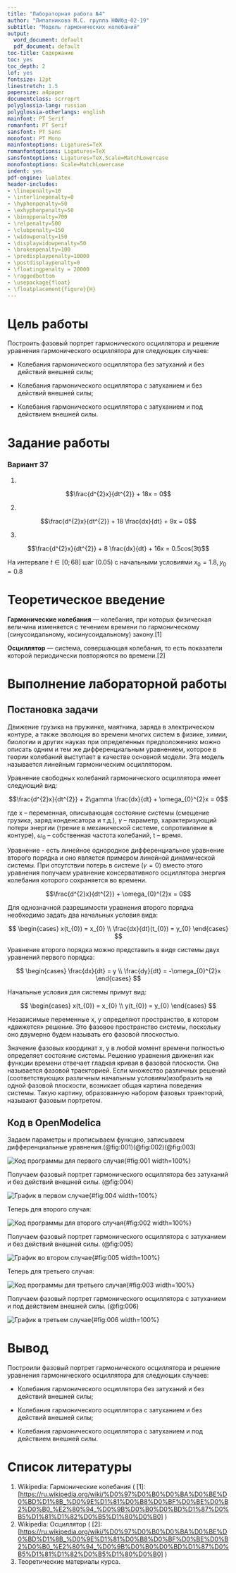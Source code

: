 ```yaml
---
title: "Лабораторная работа №4"
author: "Липатникова М.С. группа НФИбд-02-19"
subtitle: "Модель гармонических колебаний"
output:
  word_document: default
  pdf_document: default
toc-title: Содержание
toc: yes
toc_depth: 2
lof: yes
fontsize: 12pt
linestretch: 1.5
papersize: a4paper
documentclass: scrreprt
polyglossia-lang: russian
polyglossia-otherlangs: english
mainfont: PT Serif
romanfont: PT Serif
sansfont: PT Sans
monofont: PT Mono
mainfontoptions: Ligatures=TeX
romanfontoptions: Ligatures=TeX
sansfontoptions: Ligatures=TeX,Scale=MatchLowercase
monofontoptions: Scale=MatchLowercase
indent: yes
pdf-engine: lualatex
header-includes:
- \linepenalty=10
- \interlinepenalty=0
- \hyphenpenalty=50
- \exhyphenpenalty=50
- \binoppenalty=700
- \relpenalty=500
- \clubpenalty=150
- \widowpenalty=150
- \displaywidowpenalty=50
- \brokenpenalty=100
- \predisplaypenalty=10000
- \postdisplaypenalty=0
- \floatingpenalty = 20000
- \raggedbottom
- \usepackage{float}
- \floatplacement{figure}{H}
---
```



# Цель работы

Построить фазовый портрет гармонического осциллятора и решение уравнения гармонического осциллятора для следующих случаев:

- Колебания гармонического осциллятора без затуханий и без действий внешней силы;

- Колебания гармонического осциллятора c затуханием и без действий внешней силы;

- Колебания гармонического осциллятора c затуханием и под действием внешней силы.

# Задание работы

### Вариант 37

1. 

$$\frac{d^{2}x}{dt^{2}}  + 18x = 0$$

2. 

$$\frac{d^{2}x}{dt^{2}}  + 18 \frac{dx}{dt} + 9x = 0$$

3. 

$$\frac{d^{2}x}{dt^{2}}  + 8 \frac{dx}{dt} + 16x = 0.5cos(3t)$$

На интервале $t ∈ [0; 68]$ шаг (0.05) с начальными условиями $x_{0} = 1.8, y_{0} = 0.8$

# Теоретическое введение

**Гармонические колебания**
— колебания, при которых физическая величина изменяется с течением времени по гармоническому (синусоидальному, косинусоидальному) закону.[1]


**Осциллятор**
— система, совершающая колебания, то есть показатели которой периодически повторяются во времени.[2]

# Выполнение лабораторной работы

## Постановка задачи

Движение грузика на пружинке, маятника, заряда в электрическом контуре, а также эволюция во времени многих систем в физике, химии, биологии и других науках при определенных предположениях можно описать одним и тем же дифференциальным уравнением, которое в теории колебаний выступает в качестве основной модели. Эта модель называется линейным гармоническим осциллятором.

Уравнение свободных колебаний гармонического осциллятора имеет следующий вид:

$$\frac{d^{2}x}{dt^{2}}  + 2\gamma \frac{dx}{dt} + \omega_{0}^{2}x = 0$$

где x – переменная, описывающая состояние системы (смещение грузика, заряд конденсатора и т.д.), $\gamma$ – параметр, характеризующий потери энергии (трение в механической системе, сопротивление в контуре), $\omega_{0}$ – собственная частота колебаний, t – время.

Уравнение - есть линейное однородное дифференциальное уравнение второго порядка и оно является примером линейной динамической системы. При отсутствии потерь в системе ($\gamma = 0$) вместо этого уравнения получаем уравнение консервативного осциллятора энергия колебания которого сохраняется во времени.

$$\frac{d^{2}x}{dt^{2}}  + \omega_{0}^{2}x = 0$$

Для однозначной разрешимости уравнения второго порядка необходимо задать два начальных условия вида:

$$
\begin{cases}
x(t_{0}) = x_{0} \\
\frac{dx}{dt}(t_{0}) = y_{0}
\end{cases}
$$

Уравнение второго порядка можно представить в виде системы двух уравнений первого порядка:

$$
\begin{cases}
\frac{dx}{dt} = y \\
\frac{dy}{dt} = -\omega_{0}^{2}x
\end{cases}
$$

Начальные условия для системы примут вид:

$$
\begin{cases}
x(t_{0}) = x_{0} \\
y(t_{0}) = y_{0}
\end{cases}
$$

Независимые переменные x, y определяют пространство, в котором «движется» решение. Это фазовое пространство системы, поскольку оно двумерно будем называть его фазовой плоскостью.

Значение фазовых координат x, y в любой момент времени полностью определяет состояние системы. Решению уравнения движения как функции времени отвечает гладкая кривая в фазовой плоскости. Она называется фазовой траекторией. Если множество различных решений (соответствующих различным начальным условиям)изобразить на одной фазовой плоскости, возникает общая картина поведения системы. Такую картину, образованную набором фазовых траекторий, называют фазовым портретом.


## Код в OpenModelica

Задаем параметры и прописываем функцию, записываем дифференциальные уравнения.(@fig:001)(@fig:002)(@fig:003)


![Код программы для первого случая](2.png){#fig:001 width=100%}


Получаем фазовый портрет гармонического осциллятора без затуханий и без действий внешней силы. (@fig:004)


![График в первом случае](1.png){#fig:004 width=100%}


Теперь для второго случая:


![Код программы для второго случая](4.png){#fig:002 width=100%}


Получаем фазовый портрет гармонического осциллятора c затуханием и без действий внешней силы. (@fig:005)


![График во втором случае](3.png){#fig:005 width=100%}

Теперь для третьего случая:


![Код программы для третьего случая](6.png){#fig:003 width=100%}


Получаем фазовый портрет гармонического осциллятора c затуханием и под действием внешней силы. (@fig:006)


![График в третьем случае](5.png){#fig:006 width=100%}

# Вывод

Построили фазовый портрет гармонического осциллятора и решение уравнения гармонического осциллятора для следующих случаев:

- Колебания гармонического осциллятора без затуханий и без действий внешней силы;

- Колебания гармонического осциллятора c затуханием и без действий внешней силы;

- Колебания гармонического осциллятора c затуханием и под действием внешней силы.


# Список литературы

1. Wikipedia: Гармонические колебания ( [1]: [https://ru.wikipedia.org/wiki/%D0%97%D0%B0%D0%BA%D0%BE%D0%BD%D1%8B_%D0%9E%D1%81%D0%B8%D0%BF%D0%BE%D0%B2%D0%B0_%E2%80%94_%D0%9B%D0%B0%D0%BD%D1%87%D0%B5%D1%81%D1%82%D0%B5%D1%80%D0%B0] )
2. Wikipedia: Осциллятор ( [2]: [https://ru.wikipedia.org/wiki/%D0%97%D0%B0%D0%BA%D0%BE%D0%BD%D1%8B_%D0%9E%D1%81%D0%B8%D0%BF%D0%BE%D0%B2%D0%B0_%E2%80%94_%D0%9B%D0%B0%D0%BD%D1%87%D0%B5%D1%81%D1%82%D0%B5%D1%80%D0%B0] )
3. Теоретические материалы курса.